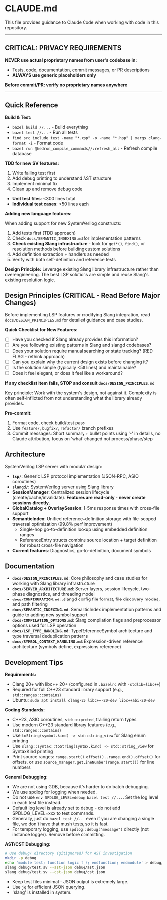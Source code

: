 # CLAUDE.md

This file provides guidance to Claude Code when working with code in this repository.

---

## CRITICAL: PRIVACY REQUIREMENTS

**NEVER use actual proprietary names from user's codebase in:**

- Tests, code, documentation, commit messages, or PR descriptions
- **ALWAYS use generic placeholders only**

**Before commit/PR: verify no proprietary names anywhere**

---

## Quick Reference

**Build & Test:**

- `bazel build //...` - Build everything
- `bazel test //...` - Run all tests
- `find src include test -name "*.cpp" -o -name "*.hpp" | xargs clang-format -i` - Format code
- `bazel run @hedron_compile_commands//:refresh_all` - Refresh compile database

**TDD for new SV features:**

1. Write failing test first
2. Add debug printing to understand AST structure
3. Implement minimal fix
4. Clean up and remove debug code

- **Unit test files**: <300 lines total
- **Individual test cases**: <50 lines each

**Adding new language features:**

When adding support for new SystemVerilog constructs:

1. Add tests first (TDD approach)
2. Check `docs/SEMANTIC_INDEXING.md` for implementation patterns
3. **Check existing Slang infrastructure** - look for `get*()`, `find()`, or resolution methods before building custom solutions
4. Add definition extraction + handlers as needed
5. Verify with both self-definition and reference tests

**Design Principle:**
Leverage existing Slang library infrastructure rather than overengineering. The best LSP solutions are simple and reuse Slang's existing resolution logic.

## Design Principles (CRITICAL - Read Before Major Changes)

Before implementing LSP features or modifying Slang integration, read `docs/DESIGN_PRINCIPLES.md` for detailed guidance and case studies.

**Quick Checklist for New Features:**

- [ ] Have you checked if Slang already provides this information?
- [ ] Are you following existing patterns in Slang and slangd codebases?
- [ ] Does your solution require manual searching or state tracking? (RED FLAG - rethink approach)
- [ ] Can you explain why the current design exists before changing it?
- [ ] Is the solution simple (typically <50 lines) and maintainable?
- [ ] Does it feel elegant, or does it feel like a workaround?

**If any checklist item fails, STOP and consult `docs/DESIGN_PRINCIPLES.md`**

Key principle: Work with the system's design, not against it. Complexity is often self-inflicted from not understanding what the library already provides.

**Pre-commit:**

1. Format code, check build/test pass
2. Use `feature/`, `bugfix/`, `refactor/` branch prefixes
3. Commit messages: Short summary + bullet points using '-' in details, no Claude attribution, focus on 'what' changed not process/phase/step

## Architecture

SystemVerilog LSP server with modular design:

- **`lsp/`**: Generic LSP protocol implementation (JSON-RPC, ASIO coroutines)
- **`slangd/`**: SystemVerilog server using Slang library
- **SessionManager**: Centralized session lifecycle (create/cache/invalidate). **Features are read-only - never create sessions directly.**
- **GlobalCatalog + OverlaySession**: 1-5ms response times with cross-file support
- **SemanticIndex**: Unified reference+definition storage with file-scoped traversal optimization (99.8% perf improvement)
  - Single-hop go-to-definition lookup using embedded definition ranges
  - ReferenceEntry structs combine source location + target definition for robust cross-file navigation
- **Current features**: Diagnostics, go-to-definition, document symbols

## Documentation

- **`docs/DESIGN_PRINCIPLES.md`**: Core philosophy and case studies for working with Slang library infrastructure
- **`docs/SERVER_ARCHITECTURE.md`**: Server layers, session lifecycle, two-phase diagnostics, and threading model
- **`docs/CONFIGURATION.md`**: .slangd config file format, file discovery modes, and path filtering
- **`docs/SEMANTIC_INDEXING.md`**: SemanticIndex implementation patterns and guide to adding new symbol support
- **`docs/COMPILATION_OPTIONS.md`**: Slang compilation flags and preprocessor options used for LSP operation
- **`docs/LSP_TYPE_HANDLING.md`**: TypeReferenceSymbol architecture and type traversal deduplication patterns
- **`docs/SYMBOL_CONTEXT_HANDLING.md`**: Expression-driven reference architecture (symbols define, expressions reference)

## Development Tips

**Requirements:**

- Clang 20+ with libc++ 20+ (configured in `.bazelrc` with `-stdlib=libc++`)
- Required for full C++23 standard library support (e.g., `std::ranges::contains`)
- Ubuntu: `sudo apt install clang-20 libc++-20-dev libc++abi-20-dev`

**Coding Standards:**

- C++23, ASIO coroutines, `std::expected`, trailing return types
- Use modern C++23 standard library features (e.g., `std::ranges::contains`)
- Use `toString(symbol.kind) -> std::string_view` for Slang enum printing
- Use `slang::syntax::toString(syntax.kind) -> std::string_view` for SyntaxKind printing
- Print source ranges: `range.start().offset()..range.end().offset()` for offsets, or use `source_manager.getLineNumber(range.start())` for line numbers

**General Debugging:**

- We are not using GDB, because it's harder to do batch debugging.
- We use spdlog for logging when needed.
- Do not use `env SPDLOG_LEVEL=debug bazel test //...`. Set the log level in each test file instead.
- Default log level is already set to debug - do not add SPDLOG_LEVEL=xxx to test commands.
- Generally, just do `bazel test //...` even if you are changing a single file, we don't have that mush tests, so it is fast.
- For temporary logging, use `spdlog::debug("message")` directly (not instance logger). Remove before committing.

**AST/CST Debugging:**

```bash
# Use debug/ directory (gitignored) for AST investigation
mkdir -p debug
echo 'module test; function logic f(); endfunction; endmodule' > debug/test.sv
slang debug/test.sv --ast-json debug/ast.json
slang debug/test.sv --cst-json debug/cst.json
```

- Keep test files minimal - JSON output is extremely large.
- Use `jq` for efficient JSON querying.
- 'slang' is installed in system.
